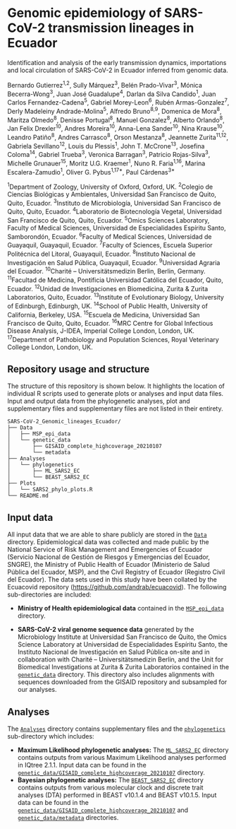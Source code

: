# Genomic epidemiology of SARS-CoV-2 transmission lineages in Ecuador
Identification and analysis of the early transmission dynamics, importations and local circulation of SARS-CoV-2 in Ecuador inferred from genomic data.

Bernardo Gutierrez<sup>1,2</sup>, Sully Márquez<sup>3</sup>, Belén Prado-Vivar<sup>3</sup>, Mónica Becerra-Wong<sup>3</sup>, Juan José Guadalupe<sup>4</sup>, Darlan da Silva Candido<sup>1</sup>, Juan Carlos Fernandez-Cadena<sup>5</sup>, Gabriel Morey-Leon<sup>6</sup>, Rubén Armas-Gonzalez<sup>7</sup>, Derly Madeleiny Andrade-Molina<sup>5</sup>, Alfredo Bruno<sup>8,9</sup>, Domenica de Mora<sup>8</sup>, Maritza Olmedo<sup>8</sup>, Denisse Portugal<sup>8</sup>, Manuel Gonzalez<sup>8</sup>, Alberto Orlando<sup>8</sup>, Jan Felix Drexler<sup>10</sup>, Andres Moreira<sup>10</sup>, Anna-Lena Sander<sup>10</sup>, Nina Krause<sup>10</sup>, Leandro Patiño<sup>8</sup>, Andres Carrasco<sup>8</sup>, Orson Mestanza<sup>8</sup>, Jeannette Zurita<sup>11,12</sup>, Gabriela Sevillano<sup>12</sup>, Louis du Plessis<sup>1</sup>, John T. McCrone<sup>13</sup>, Josefina Coloma<sup>14</sup>, Gabriel Trueba<sup>3</sup>, Veronica Barragan<sup>3</sup>, Patricio Rojas-Silva<sup>3</sup>, Michelle Grunauer<sup>15</sup>, Moritz U.G. Kraemer<sup>1</sup>, Nuno R. Faria<sup>1,16</sup>, Marina Escalera-Zamudio<sup>1</sup>, Oliver G. Pybus<sup>1,17*</sup>, Paul Cárdenas<sup>3*</sup>

<sup>1</sup>Department of Zoology, University of Oxford, Oxford, UK.
<sup>2</sup>Colegio de Ciencias Biológicas y Ambientales, Universidad San Francisco de Quito, Quito, Ecuador.
<sup>3</sup>Instituto de Microbiología, Universidad San Francisco de Quito, Quito, Ecuador.
<sup>4</sup>Laboratorio de Biotecnología Vegetal, Universidad San Francisco de Quito, Quito, Ecuador.
<sup>5</sup>Omics Sciences Laboratory, Faculty of Medical Sciences, Universidad de Especialidades Espíritu Santo, Samborondón, Ecuador.
<sup>6</sup>Faculty of Medical Sciences, Universidad de Guayaquil, Guayaquil, Ecuador.
<sup>7</sup>Faculty of Sciences, Escuela Superior Politécnica del Litoral, Guayaquil, Ecuador.
<sup>8</sup>Instituto Nacional de Investigación en Salud Pública, Guayaquil, Ecuador.
<sup>9</sup>Universidad Agraria del Ecuador.
<sup>10</sup>Charité – Universitätsmedizin Berlin, Berlin, Germany.
<sup>11</sup>Facultad de Medicina, Pontificia Universidad Católica del Ecuador, Quito, Ecuador.
<sup>12</sup>Unidad de Investigaciones en Biomedicina, Zurita & Zurita Laboratorios, Quito, Ecuador.
<sup>13</sup>Institute of Evolutionary Biology, University of Edinburgh, Edinburgh, UK.
<sup>14</sup>School of Public Health, University of California, Berkeley, USA.
<sup>15</sup>Escuela de Medicina, Universidad San Francisco de Quito, Quito, Ecuador.
<sup>16</sup>MRC Centre for Global Infectious Disease Analysis, J-IDEA, Imperial College London, London, UK.
<sup>17</sup>Department of Pathobiology and Population Sciences, Royal Veterinary College London, London, UK.

## Repository usage and structure

The structure of this repository is shown below. It highlights the location of individual R scripts used to generate plots or analyses and input data files. Input and output data from the phylogenetic analyses, plot and supplementary files and supplementary files are not listed in their entirety.

```
SARS-CoV-2_Genomic_lineages_Ecuador/
├── Data
│   ├── MSP_epi_data
│   └── genetic_data
│       ├── GISAID_complete_highcoverage_20210107
│       └── metadata
├── Analyses
│   └── phylogenetics
│       ├── ML_SARS2_EC
│       └── BEAST_SARS2_EC
├── Plots
│   └── SARS2_phylo_plots.R
└── README.md
```

## Input data

All input data that we are able to share publicly are stored in the [`Data`](Data/) directory. Epidemiological data was collected and made public by the National Service of Risk Management and Emergencies of Ecuador (Servicio Nacional de Gestión de Riesgos y Emergencias del Ecuador, SNGRE), the Ministry of Public Health of Ecuador (Ministerio de Salud Pública del Ecuador, MSP), and the Civil Registry of Ecuador (Registro Civil del Ecuador). The data sets used in this study have been collated by the Ecuacovid repository (https://github.com/andrab/ecuacovid). The following sub-directories are included:

- **Ministry of Health epidemiological data** contained in the [`MSP_epi_data`](Data/MSP_epi_data/) directory.

- **SARS-CoV-2 viral genome sequence data** generated by the Microbiology Institute at Universidad San Francisco de Quito, the Omics Science Laboratory at Universidad de Especialidades Espíritu Santo, the Instituto Nacional de Investigación en Salud Pública on-site and in collaboration with Charité – Universitätsmedizin Berlin, and the Unit for Biomedical Investigations at Zurita & Zurita Laboratorios contained in the [`genetic_data`](Data/genetic_data) directory. This directory also includes alignments with sequences downloaded from the GISAID repository and subsampled for our analyses.

## Analyses

The [`Analyses`](Analyses/) directory contains supplementary files and the [`phylogenetics`](Analyses/phylogenetics) sub-directory which includes:

- **Maximum Likelihood phylogenetic analyses:** The [`ML_SARS2_EC`](Analyses/phylogenetics/ML_SARS2_EC/) directory contains outputs from various Maximum Likelihood analyses performed in IQtree 2.1.1. Input data can be found in the [`genetic_data/GISAID_complete_highcoverage_20210107`](Data/genetic_data/GISAID_complete_highcoverage_20210107) directory.
- **Bayesian phylogenetic analyses:** The [`BEAST_SARS2_EC`](Analyses/phylogenetics/BEAST_SARS2_EC/) directory contains outputs from various molecular clock and discrete trait analyses (DTA) performed in BEAST v10.1.4 and BEAST v10.1.5. Input data can be found in the [`genetic_data/GISAID_complete_highcoverage_20210107`](Data/genetic_data/GISAID_complete_highcoverage_20210107) and [`genetic_data/metadata`](Data/genetic_data/metadata) directories.
